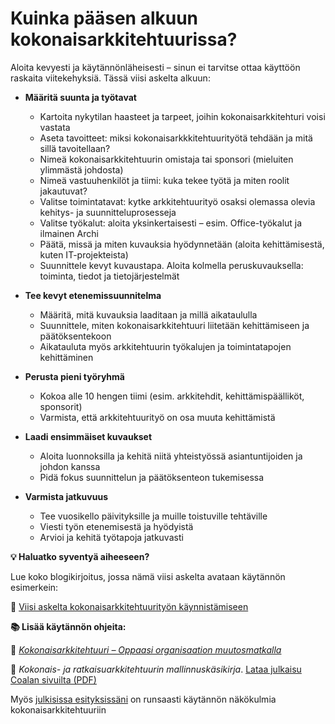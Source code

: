 # Kuinka pääsen alkuun kokonaisarkkitehtuurissa?

Aloita kevyesti ja käytännönläheisesti – sinun ei tarvitse ottaa käyttöön raskaita viitekehyksiä. Tässä viisi askelta alkuun:

- **Määritä suunta ja työtavat**
  - Kartoita nykytilan haasteet ja tarpeet, joihin kokonaisarkkitehturi voisi vastata
  - Aseta tavoitteet: miksi kokonaisarkkkitehtuurityötä tehdään ja mitä sillä tavoitellaan?
  - Nimeä kokonaisarkkitehtuurin omistaja tai sponsori (mieluiten ylimmästä johdosta)
  - Nimeä vastuuhenkilöt ja tiimi: kuka tekee työtä ja miten roolit jakautuvat?
  - Valitse toimintatavat: kytke arkkitehtuurityö osaksi olemassa olevia kehitys- ja suunnitteluprosesseja
  - Valitse työkalut: aloita yksinkertaisesti – esim. Office-työkalut ja ilmainen Archi
  - Päätä, missä ja miten kuvauksia hyödynnetään (aloita kehittämisestä, kuten IT-projekteista)
  - Suunnittele kevyt kuvaustapa. Aloita kolmella peruskuvauksella: toiminta, tiedot ja tietojärjestelmät

- **Tee kevyt etenemissuunnitelma**
  - Määritä, mitä kuvauksia laaditaan ja millä aikataululla
  - Suunnittele, miten kokonaisarkkitehtuuri liitetään kehittämiseen ja päätöksentekoon
  - Aikatauluta myös arkkitehtuurin työkalujen ja toimintatapojen kehittäminen

- **Perusta pieni työryhmä**
  - Kokoa alle 10 hengen tiimi (esim. arkkitehdit, kehittämispäälliköt, sponsorit)
  - Varmista, että arkkitehtuurityö on osa muuta kehittämistä

- **Laadi ensimmäiset kuvaukset**
  - Aloita luonnoksilla ja kehitä niitä yhteistyössä asiantuntijoiden ja johdon kanssa
  - Pidä fokus suunnittelun ja päätöksenteon tukemisessa

- **Varmista jatkuvuus**
  - Tee vuosikello päivityksille ja muille toistuville tehtäville
  - Viesti työn etenemisestä ja hyödyistä
  - Arvioi ja kehitä työtapoja jatkuvasti
 
**💡 Haluatko syventyä aiheeseen?**

Lue koko blogikirjoitus, jossa nämä viisi askelta avataan käytännön esimerkein:

📖 [Viisi askelta kokonaisarkkitehtuurityön käynnistämiseen](https://www.almainsights.fi/blogi/viisi-askelta-kokonaisarkkitehtuurityon-kaynnistamiseen)

**📚 Lisää käytännön ohjeita:**

📘 *[Kokonaisarkkitehtuuri – Oppaasi organisaation muutosmatkalla](https://kokonaisarkkitehtuuri.com)*

📄 *Kokonais- ja ratkaisuarkkitehtuurin mallinnuskäsikirja*. [Lataa julkaisu Coalan sivuilta (PDF)](https://coala.fi/ajankohtaista/lataukset)

Myös [julkisissa esityksissäni](https://github.com/eetuniemiphd/eetuniemi/blob/main/presentations-eetu-niemi.md) on runsaasti käytännön näkökulmia kokonaisarkkitehtuuriin
